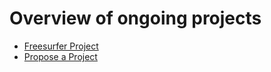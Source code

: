 # Overview of ongoing projects

- [Freesurfer Project](./freesurfer.md)
- [Propose a Project](docs/projects/propose_a_project.md)
